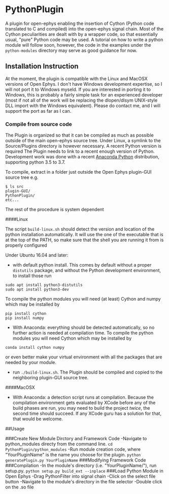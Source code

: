 # PythonPlugin 

A plugin for open-ephys enabling the insertion of Cython (Python code translated to C and compiled) into the open-ephys signal chain. 
Most of the Cython peculiarities are dealt with by a wrapper code, so that essentially usual, "pure" Python code may be used. 
A tutorial on how to write a python module will follow soon, however, the code in the examples under the `python-modules` directory may serve as good guidance for now.

## Installation Instruction

At the moment, the plugin is compatible with the Linux and MacOSX versions of Open Ephys. I don't have Windows development expertise, so I will not port it to Windows myseld. If you are interested in porting it to Windows, this is probably a fairly simple task for an experienced developer (most if not all of the work will be replacing the dlopen/dlsym UNIX-style DLL import with the Windows equivalent). Please do contact me, and I will support the port as far as I can. 

### Compile from source code

The Plugin is organized so that it can be compiled as much as possible outside of the main open-ephys source tree. Under Linux, a symlink to the Source/Plugins directory is however necessary. 
A recent Python version is required 
The Plugin needs to link to a recent enough version of Python. Development work was done with a recent [Anaconda Python](https://www.continuum.io/why-anaconda) distribution, supporting python 3.5 to 3.7. 


To compile, extract in a folder just outside the Open Ephys plugin-GUI source tree
e.g. 

```
$ ls src
plugin-GUI/
PythonPlugin/
etc...
```

The rest of the procedure is system dependent

####Linux 

The script `build-linux.sh` should detect the version and location of the python installation automatically. It will use the one of the executable that is at the top of the PATH, so make sure that the shell you are running it from is properly configured

Under Ubuntu 16.04 and later:
- with default python install. This comes by default without a proper `distutils` package, and without the Python development environment, to install those run 
```
sudo apt install python3-distutils
sudo apt install python3-dev
```

To compile the python modules you will need (at least) Cython and numpy which may be installed by 
```
pip install cython
pip install numpy
```


- With Anaconda: everything should be detected automatically, so no further action is needed at compilation time. 
To compile the python modules you will need Cython which may be installed by 
```
conda install cython numpy
```
or even better make your virtual environment with all the packages that are needed by your module. 

- run `./build-linux.sh`. The Plugin should be compiled and copied to the neighboring plugin-GUI source tree. 

####MacOSX
- With Anaconda: a detection script runs at compilation. Because the compilation environment gets evaluated by XCode before any of the build phases are run, you may need to build the project *twice*, the second time should succeed. If any XCode guru has a solution for that, that would be welcome. 

##Usage

###Create New Module Dirctory and Framework Code
-Navigate to python_modules directy from the command line.
`cd PythonPlugin/python_modules`
-Run module creation code, where "YourPluginName" is the name you choose for the plugin.
`python generatePlugin.py YourPluginName`
###Modifying Framework Code
###Compilation
-In the module's directory (i.e. "YourPluginName/"), run setup.py.
`python setup.py build_ext --inplace`
###Load Python Module in Open Ephys
-Drag PythonFilter into signal chain
-Click on the select file button
-Navigate to the module's directory in the file selector
-Double click on the .so file



 



